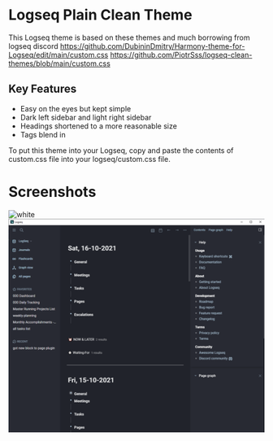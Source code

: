 # Logseq Plain Clean Theme

This Logseq theme is based on these themes and much borrowing from logseq discord
https://github.com/DubininDmitry/Harmony-theme-for-Logseq/edit/main/custom.css
https://github.com/PiotrSss/logseq-clean-themes/blob/main/custom.css


## Key Features

- Easy on the eyes but kept simple
- Dark left sidebar and light right sidebar
- Headings shortened to a more reasonable size
- Tags blend in


To put this theme into your Logseq, copy and paste the contents of custom.css file into your logseq/custom.css file.


# Screenshots
![white](./lighttheme.png)
![black](./darktheme.png)
